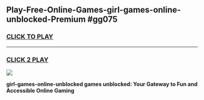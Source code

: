 
## Play-Free-Online-Games-girl-games-online-unblocked-Premium #gg075
<h3>
<a href="https://premium.freeplayer.one?title=girl-games-online-unblocked&ref=8M">CLICK TO PLAY</a></h3>
<hr>

<h3>
<a href="https://premium.freeplayer.one?title=girl-games-online-unblocked&ref=8M">CLICK 2 PLAY</a>
  
</h3>

<a href="https://premium.freeplayer.one?title=girl-games-online-unblocked&ref=8M"><img src="https://clearcache.store/games.png"></a>


**girl-games-online-unblocked games unblocked: Your Gateway to Fun and Accessible Online Gaming**
